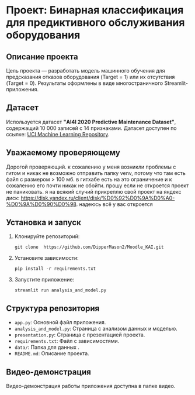 # Проект: Бинарная классификация для предиктивного обслуживания оборудования

## Описание проекта
Цель проекта — разработать модель машинного обучения для предсказания отказов оборудования (Target = 1) или их отсутствия (Target = 0). Результаты оформлены в виде многостраничного Streamlit-приложения.

## Датасет
Используется датасет **"AI4I 2020 Predictive Maintenance Dataset"**, содержащий 10 000 записей с 14 признаками. Датасет доступен по ссылке: [UCI Machine Learning Repository](https://archive.ics.uci.edu/dataset/601/predictive+maintenance+dataset).

## Уважаемому проверяющему
Дорогой проверяющий.  к сожалению у меня возникли проблемы с гитом и никак не возможно отправить папку venv, потому что там есть файл с размером > 100 мб. в гитхабе есть на это ограничение и к сожалению его почти никак не обойти. прошу если не откроется проект не паниковать. я на всякий случий прикреплю свой проект на яндекс диск: https://disk.yandex.ru/client/disk/%D0%92%D0%9A%D0%A0-%D0%9A%D0%90%D0%98. надеюсь всё у вас откроется

## Установка и запуск
1. Клонируйте репозиторий:  
   ```
   git clone  https://github.com/DipperMason2/Moodle_KAI.git
   ```
2. Установите зависимости:  
   ```
   pip install -r requirements.txt
   ```
3. Запустите приложение:  
   ```
   streamlit run analysis_and_model.py
   ```

## Структура репозитория
- `app.py`: Основной файл приложения.
- `analysis_and_model.py`: Страница с анализом данных и моделью.
- `presentation.py`: Страница с презентацией проекта.
- `requirements.txt`: Файл с зависимостями.
- `data/`: Папка для данных .
- `README.md`: Описание проекта.

## Видео-демонстрация
Видео-демонстрация работы приложения доступна в папке видео.

